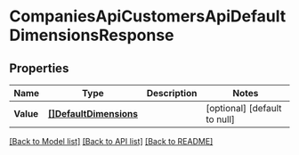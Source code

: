# CompaniesApiCustomersApiDefaultDimensionsResponse

## Properties
Name | Type | Description | Notes
------------ | ------------- | ------------- | -------------
**Value** | [**[]DefaultDimensions**](defaultDimensions.md) |  | [optional] [default to null]

[[Back to Model list]](../README.md#documentation-for-models) [[Back to API list]](../README.md#documentation-for-api-endpoints) [[Back to README]](../README.md)


